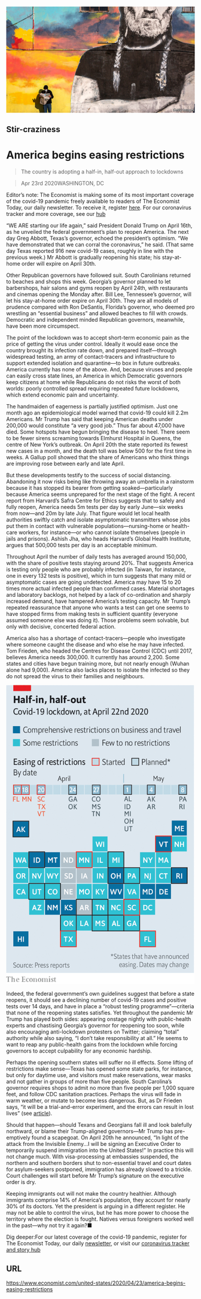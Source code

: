 ![](./images/20200425_USP004.jpg)

## Stir-craziness

# America begins easing restrictions

> The country is adopting a half-in, half-out approach to lockdowns

> Apr 23rd 2020WASHINGTON, DC

Editor’s note: The Economist is making some of its most important coverage of the covid-19 pandemic freely available to readers of The Economist Today, our daily newsletter. To receive it, register [here](https://www.economist.com//newslettersignup). For our coronavirus tracker and more coverage, see our [hub](https://www.economist.com//coronavirus)

“WE ARE starting our life again,” said President Donald Trump on April 16th, as he unveiled the federal government’s plan to reopen America. The next day Greg Abbott, Texas’s governor, echoed the president’s optimism. “We have demonstrated that we can corral the coronavirus,” he said. (That same day Texas reported 916 new covid-19 cases, roughly in line with the previous week.) Mr Abbott is gradually reopening his state; his stay-at-home order will expire on April 30th.

Other Republican governors have followed suit. South Carolinians returned to beaches and shops this week. Georgia’s governor planned to let barbershops, hair salons and gyms reopen by April 24th, with restaurants and cinemas opening the Monday after. Bill Lee, Tennessee’s governor, will let his stay-at-home order expire on April 30th. They are all models of prudence compared with Ron DeSantis, Florida’s governor, who deemed pro wrestling an “essential business” and allowed beaches to fill with crowds. Democratic and independent minded Republican governors, meanwhile, have been more circumspect.

The point of the lockdown was to accept short-term economic pain as the price of getting the virus under control. Ideally it would ease once the country brought its infection rate down, and prepared itself—through widespread testing, an army of contact-tracers and infrastructure to support extended isolation and quarantine—to box in future outbreaks. America currently has none of the above. And, because viruses and people can easily cross state lines, an America in which Democratic governors keep citizens at home while Republicans do not risks the worst of both worlds: poorly controlled spread requiring repeated future lockdowns, which extend economic pain and uncertainty.

The handmaiden of eagerness is partially justified optimism. Just one month ago an epidemiological model warned that covid-19 could kill 2.2m Americans. Mr Trump has said that keeping American deaths under 200,000 would constitute “a very good job.” Thus far about 47,000 have died. Some hotspots have begun bringing the disease to heel. There seem to be fewer sirens screaming towards Elmhurst Hospital in Queens, the centre of New York’s outbreak. On April 20th the state reported its fewest new cases in a month, and the death toll was below 500 for the first time in weeks. A Gallup poll showed that the share of Americans who think things are improving rose between early and late April.

But these developments testify to the success of social distancing. Abandoning it now risks being like throwing away an umbrella in a rainstorm because it has stopped its bearer from getting soaked—particularly because America seems unprepared for the next stage of the fight. A recent report from Harvard’s Safra Centre for Ethics suggests that to safely and fully reopen, America needs 5m tests per day by early June—six weeks from now—and 20m by late July. That figure would let local health authorities swiftly catch and isolate asymptomatic transmitters whose jobs put them in contact with vulnerable populations—nursing-home or health-care workers, for instance—or who cannot isolate themselves (people in jails and prisons). Ashish Jha, who heads Harvard’s Global Health Institute, argues that 500,000 tests per day is an acceptable minimum.

Throughout April the number of daily tests has averaged around 150,000, with the share of positive tests staying around 20%. That suggests America is testing only people who are probably infected (in Taiwan, for instance, one in every 132 tests is positive), which in turn suggests that many mild or asymptomatic cases are going undetected. America may have 15 to 20 times more actual infected people than confirmed cases. Material shortages and laboratory backlogs, not helped by a lack of co-ordination and sharply increased demand, have hampered America’s testing capacity. Mr Trump’s repeated reassurance that anyone who wants a test can get one seems to have stopped firms from making tests in sufficient quantity (everyone assumed someone else was doing it). Those problems seem solvable, but only with decisive, concerted federal action.

America also has a shortage of contact-tracers—people who investigate where someone caught the disease and who else he may have infected. Tom Frieden, who headed the Centres for Disease Control (CDC) until 2017, believes America needs 300,000. It currently has around 2,200. Some states and cities have begun training more, but not nearly enough (Wuhan alone had 9,000). America also lacks places to isolate the infected so they do not spread the virus to their families and neighbours.

![](./images/20200425_USM935.png)

Indeed, the federal government’s own guidelines suggest that before a state reopens, it should see a declining number of covid-19 cases and positive tests over 14 days, and have in place a “robust testing programme”—criteria that none of the reopening states satisfies. Yet throughout the pandemic Mr Trump has played both sides: appearing onstage nightly with public-health experts and chastising Georgia’s governor for reopening too soon, while also encouraging anti-lockdown protesters on Twitter; claiming “total” authority while also saying, “I don’t take responsibility at all.” He seems to want to reap any public-health gains from the lockdown while forcing governors to accept culpability for any economic hardship.

Perhaps the opening southern states will suffer no ill effects. Some lifting of restrictions make sense—Texas has opened some state parks, for instance, but only for daytime use, and visitors must make reservations, wear masks and not gather in groups of more than five people. South Carolina’s governor requires shops to admit no more than five people per 1,000 square feet, and follow CDC sanitation practices. Perhaps the virus will fade in warm weather, or mutate to become less dangerous. But, as Dr Frieden says, “it will be a trial-and-error experiment, and the errors can result in lost lives” (see [article](https://www.economist.com//graphic-detail/2020/04/25/the-south-is-likely-to-have-americas-highest-death-rate-from-covid-19)).

Should that happen—should Texans and Georgians fall ill and look balefully northward, or blame their Trump-aligned governors—Mr Trump has pre-emptively found a scapegoat. On April 20th he announced, “In light of the attack from the Invisible Enemy...I will be signing an Executive Order to temporarily suspend immigration into the United States!” In practice this will not change much. With visa-processing at embassies suspended, the northern and southern borders shut to non-essential travel and court dates for asylum-seekers postponed, immigration has already slowed to a trickle. Court challenges will start before Mr Trump’s signature on the executive order is dry.

Keeping immigrants out will not make the country healthier. Although immigrants comprise 14% of America’s population, they account for nearly 30% of its doctors. Yet the president is arguing in a different register. He may not be able to control the virus, but he has more power to choose the territory where the election is fought. Natives versus foreigners worked well in the past—why not try it again?■

Dig deeper:For our latest coverage of the covid-19 pandemic, register for The Economist Today, our daily [newsletter](https://www.economist.com//newslettersignup), or visit our [coronavirus tracker and story hub](https://www.economist.com//coronavirus)

## URL

https://www.economist.com/united-states/2020/04/23/america-begins-easing-restrictions
